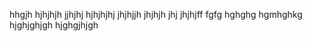 hhgjh
hjhjhjh
jjhjhj
hjhjhjhj
jhjhjjh
jhjhjh
jhj
jhjhjff
fgfg
hghghg
hgmhghkg
hjghjghjgh
hjghgjhjgh
